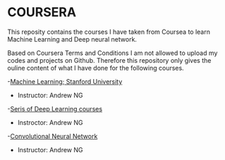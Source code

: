 # COURSERA
This reposity contains the courses I have taken from Coursea to learn Machine Learning and Deep neural network.

Based on Coursera Terms and Conditions I am not allowed to upload my codes and projects on Github. Therefore this repository only gives the ouline content of what I have done for the following courses.

-[Machine Learning; Stanford University](https://github.com/nimahassanpour/COURSERA/tree/master/Machine-Learning-master)

   - Instructor: Andrew NG
  
-[Seris of Deep Learning courses](https://github.com/nimahassanpour/COURSERA/tree/master/Deep-Learning-Specialization-master)

  - Instroctor: Andrew NG
  
-[Convolutional Neural Network](https://github.com/nimahassanpour/COURSERA/tree/master/Convolutional-Neural-Networks-master)

  - Instructor: Andrew NG

